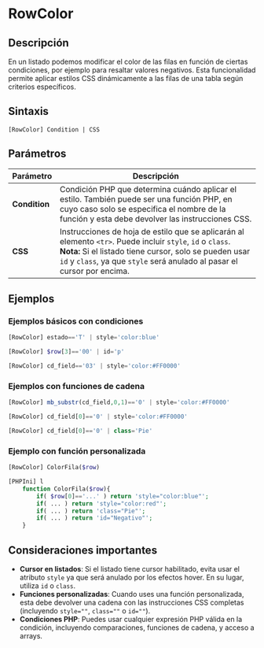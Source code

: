 # RowColor

## Descripción

En un listado podemos modificar el color de las filas en función de ciertas condiciones, por ejemplo para resaltar valores negativos. Esta funcionalidad permite aplicar estilos CSS dinámicamente a las filas de una tabla según criterios específicos.

## Sintaxis

```
[RowColor] Condition | CSS
```

## Parámetros

| Parámetro | Descripción |
|-----------|-------------|
| **Condition** | Condición PHP que determina cuándo aplicar el estilo. También puede ser una función PHP, en cuyo caso solo se especifica el nombre de la función y esta debe devolver las instrucciones CSS. |
| **CSS** | Instrucciones de hoja de estilo que se aplicarán al elemento `<tr>`. Puede incluir `style`, `id` o `class`. **Nota:** Si el listado tiene cursor, solo se pueden usar `id` y `class`, ya que `style` será anulado al pasar el cursor por encima. |

## Ejemplos

### Ejemplos básicos con condiciones

```php
[RowColor] estado=='T' | style='color:blue'
```

```php
[RowColor] $row[3]=='00' | id='p'
```

```php
[RowColor] cd_field=='03' | style='color:#FF0000'
```

### Ejemplos con funciones de cadena

```php
[RowColor] mb_substr(cd_field,0,1)=='0' | style='color:#FF0000'
```

```php
[RowColor] cd_field[0]=='0' | style='color:#FF0000'
```

```php
[RowColor] cd_field[0]=='0' | class='Pie'
```

### Ejemplo con función personalizada

```php
[RowColor] ColorFila($row)

[PHPIni] l
    function ColorFila($row){
        if( $row[0]=='...' ) return 'style="color:blue"';
        if( ... ) return 'style="color:red"';
        if( ... ) return 'class="Pie"';
        if( ... ) return 'id="Negativo"';
    }
```

## Consideraciones importantes

- **Cursor en listados**: Si el listado tiene cursor habilitado, evita usar el atributo `style` ya que será anulado por los efectos hover. En su lugar, utiliza `id` o `class`.
- **Funciones personalizadas**: Cuando uses una función personalizada, esta debe devolver una cadena con las instrucciones CSS completas (incluyendo `style=""`, `class=""` o `id=""`).
- **Condiciones PHP**: Puedes usar cualquier expresión PHP válida en la condición, incluyendo comparaciones, funciones de cadena, y acceso a arrays.
